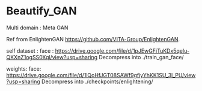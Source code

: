 # Beautify_GAN

Multi domain : Meta GAN

Ref from  EnlightenGAN   https://github.com/VITA-Group/EnlightenGAN.


self dataset : 
        face : 
                    https://drive.google.com/file/d/1pJEwGFiTuKDx5qeIu-QKXnZ1ogSS0Xql/view?usp=sharing
                    Decompress into ./train_gan_face/
                    
weights:
        face:
                    https://drive.google.com/file/d/1lQoHfJGT08SAWf9gfiyYhKK1SU_3l_PU/view?usp=sharing
                    Decompress into ./checkpoints/enlightening/

